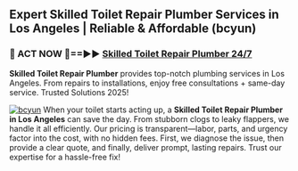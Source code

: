 ## Expert Skilled Toilet Repair Plumber Services in Los Angeles | Reliable & Affordable (bcyun)  

<h3>🚿 ACT NOW 🌟==►► <a href="https://tinyurl.com/2ne6vx2x" rel="nofollow">Skilled Toilet Repair Plumber 24/7</a></h3>

**Skilled Toilet Repair Plumber** provides top-notch plumbing services in Los Angeles. From repairs to installations, enjoy free consultations + same-day service. Trusted Solutions 2025!

[![bcyun](https://i.imgur.com/4PFF4AK.jpeg)](https://tinyurl.com/2ne6vx2x)
When your toilet starts acting up, a **Skilled Toilet Repair Plumber in Los Angeles** can save the day. From stubborn clogs to leaky flappers, we handle it all efficiently. Our pricing is transparent—labor, parts, and urgency factor into the cost, with no hidden fees. First, we diagnose the issue, then provide a clear quote, and finally, deliver prompt, lasting repairs. Trust our expertise for a hassle-free fix!